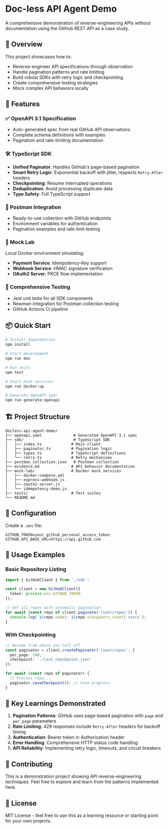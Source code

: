 # Doc-less API Agent Demo

A comprehensive demonstration of reverse-engineering APIs without documentation using the GitHub REST API as a case study.

## 🎯 Overview

This project showcases how to:
- Reverse-engineer API specifications through observation
- Handle pagination patterns and rate limiting
- Build robust SDKs with retry logic and checkpointing
- Create comprehensive testing strategies
- Mock complex API behaviors locally

## 🚀 Features

### ✅ OpenAPI 3.1 Specification
- Auto-generated spec from real GitHub API observations
- Complete schema definitions with examples
- Pagination and rate-limiting documentation

### 🛠 TypeScript SDK
- **Unified Paginator**: Handles GitHub's page-based pagination
- **Smart Retry Logic**: Exponential backoff with jitter, respects `Retry-After` headers
- **Checkpointing**: Resume interrupted operations
- **Deduplication**: Avoid processing duplicate data
- **Type Safety**: Full TypeScript support

### 📮 Postman Integration
- Ready-to-use collection with GitHub endpoints
- Environment variables for authentication
- Pagination examples and rate limit testing

### 🧪 Mock Lab
Local Docker environment simulating:
- **Payment Service**: Idempotency-Key support
- **Webhook Service**: HMAC signature verification
- **OAuth2 Server**: PKCE flow implementation

### 🧪 Comprehensive Testing
- Jest unit tests for all SDK components
- Newman integration for Postman collection testing
- GitHub Actions CI pipeline

## 📦 Quick Start

```bash
# Install dependencies
npm install

# Start development
npm run dev

# Run tests
npm test

# Start mock services
npm run docker:up

# Generate OpenAPI spec
npm run generate:openapi
```

## 🏗 Project Structure

```
docless-api-agent-demo/
├── openapi.yaml              # Generated OpenAPI 3.1 spec
├── sdk/                      # TypeScript SDK
│   ├── index.ts             # Main client
│   ├── paginator.ts         # Pagination logic
│   ├── types.ts             # TypeScript definitions
│   └── retry.ts             # Retry mechanisms
├── postman_collection.json   # Postman collection
├── evidence.md              # API behavior documentation
├── mock-lab/                # Docker mock services
│   ├── docker-compose.yml
│   ├── express-webhook.js
│   ├── oauth2-server.js
│   └── idempotency-demo.js
├── tests/                   # Test suites
└── README.md
```

## 🔧 Configuration

Create a `.env` file:

```env
GITHUB_TOKEN=your_github_personal_access_token
GITHUB_API_BASE_URL=https://api.github.com
```

## 📖 Usage Examples

### Basic Repository Listing
```typescript
import { GitHubClient } from './sdk';

const client = new GitHubClient({
  token: process.env.GITHUB_TOKEN
});

// Get all repos with automatic pagination
for await (const repo of client.paginate('/user/repos')) {
  console.log(`${repo.name}: ${repo.stargazers_count} stars`);
}
```

### With Checkpointing
```typescript
// Resume from where you left off
const paginator = client.createPaginator('/user/repos', {
  per_page: 100,
  checkpoint: './last_checkpoint.json'
});

for await (const repo of paginator) {
  // Process repo...
  paginator.saveCheckpoint(); // Save progress
}
```

## 🎯 Key Learnings Demonstrated

1. **Pagination Patterns**: GitHub uses page-based pagination with `page` and `per_page` parameters
2. **Rate Limiting**: 429 responses include `Retry-After` headers for backoff timing
3. **Authentication**: Bearer token in Authorization header
4. **Error Handling**: Comprehensive HTTP status code handling
5. **API Reliability**: Implementing retry logic, timeouts, and circuit breakers

## 🤝 Contributing

This is a demonstration project showing API reverse-engineering techniques. Feel free to explore and learn from the patterns implemented here.

## 📄 License

MIT License - feel free to use this as a learning resource or starting point for your own projects.
